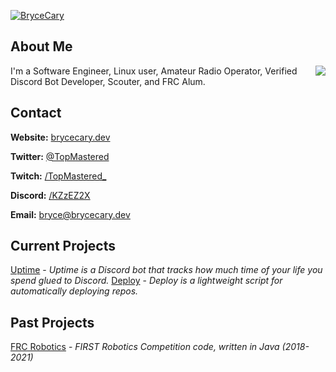 [![BryceCary](https://assets.brycecary.dev/banner/v2/banner_v2_se_blue.png)](https://brycecary.dev)

## About Me

<img align="right" src="https://github-readme-stats.vercel.app/api?username=brycecary&count_private=true&show_icons=true&theme=onedark" />

I'm a Software Engineer, Linux user, Amateur Radio Operator, Verified Discord Bot Developer, Scouter, and FRC Alum.

## Contact

**Website:** [brycecary.dev](https://brycecary.dev)

**Twitter:** [@TopMastered](https://twitter.com/TopMastered)

**Twitch:** [/TopMastered_](https://twitch.tv/topmastered_)

**Discord:** [/KZzEZ2X](https://discord.gg/KZzEZ2X)

**Email:** [bryce@brycecary.dev](mailto:bryce@brycecary.dev)

## Current Projects

[Uptime](https://adduptime.net) - _Uptime is a Discord bot that tracks how much time of your life you spend glued to Discord._
[Deploy](https://github.com/brycecary/Deploy) - _Deploy is a lightweight script for automatically deploying repos._

## Past Projects

[FRC Robotics](https://github.com/cavineers) - _FIRST Robotics Competition code, written in Java (2018-2021)_
